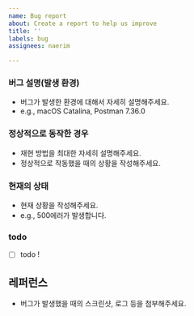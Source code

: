 ```yaml
---
name: Bug report
about: Create a report to help us improve
title: ''
labels: bug
assignees: naerim

---
```


### 버그 설명(발생 환경)
* 버그가 발생한 환경에 대해서 자세히 설명해주세요.
* e.g., macOS Catalina, Postman 7.36.0

### 정상적으로 동작한 경우
* 재현 방법을 최대한 자세히 설명해주세요.
* 정상적으로 작동했을 때의 상황을 작성해주세요.

### 현재의 상태
* 현재 상황을 작성해주세요.
* e.g., 500에러가 발생합니다.

### todo
- [ ] todo !


## 레퍼런스
* 버그가 발생했을 때의 스크린샷, 로그 등을 첨부해주세요.
